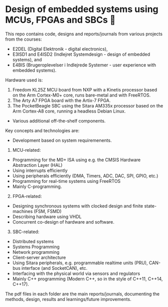 # Design of embedded systems using MCUs, FPGAs and SBCs :rocket:
This repo contains code, designs and reports/journals from various projects from the courses:
- E2DEL (Digital Elektronik - digital electronics),
- E3ISD1 and E4ISD2 (Indlejret Systemdesign - design of embedded systems), and
- E4BIS (Brugeroplevelser i Indlejrede Systemer - user experience with embedded systems).

Hardware used is:
1. Freedom KL25Z MCU board from NXP with a Kinetis processor based on the Arm Cortex-M0+ core, runs bare-metal and with FreeRTOS.
2. The Arty A7 FPGA board with the Artix-7 FPGA.
3. The PocketBeagle SBC using the Sitara AM335x processor based on the Arm Cortex-A8 core, running a headless Debian Linux.
- Various additional off-the-shelf components.

Key concepts and technologies are:
- Development based on system requiremenents.
1. MCU-related:
 * Programming for the M0+ ISA using e.g. the CMSIS Hardware Abstraction Layer (HAL)
 * Using interrupts efficiently
 * Using peripherals efficiently (DMA, Timers, ADC, DAC, SPI, GPIO, etc.)
 * Programming for real-time systems using FreeRTOS
 * Mainly C-programming.
2. FPGA-related:
 * Designing synchronous systems with clocked design and finite state-machines (FSM, FSMD)
 * Describing hardware using VHDL
 * Concurrent co-design of hardware and software.
3. SBC-related:
 * Distributed systems
 * Systems Programming
 * Network programming
 * Client-server architecture
 * Using Sitara peripherals, e.g. programmable realtime units (PRU), CAN-bus interface (and SocketCAN), etc.
 * Interfacing with the physical world via sensors and regulators
 * Mainly C++ programming (Modern C++, so in the style of C++11, C++14, C++17).

The pdf files in each folder are the main reports/journals, documenting the methods, design, results and learnings/future improvements.
